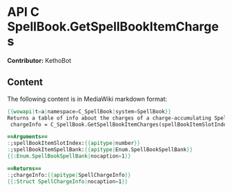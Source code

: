# API C SpellBook.GetSpellBookItemCharges

**Contributor:** KethoBot

## Content

The following content is in MediaWiki markdown format:

```mediawiki
{{wowapi|t=a|namespace=C_SpellBook|system=SpellBook}}
Returns a table of info about the charges of a charge-accumulating SpellBookItem; May return nil if item is not found or is not charge-based
 chargeInfo = C_SpellBook.GetSpellBookItemCharges(spellBookItemSlotIndex, spellBookItemSpellBank)

==Arguments==
:;spellBookItemSlotIndex:{{apitype|number}}
:;spellBookItemSpellBank:{{apitype|Enum.SpellBookSpellBank}}
{{:Enum.SpellBookSpellBank|nocaption=1}}

==Returns==
:;chargeInfo:{{apitype|SpellChargeInfo}}
{{:Struct SpellChargeInfo|nocaption=1}}
```